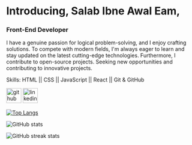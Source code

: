 # Introducing, Salab Ibne Awal Eam,
### Front-End Developer
I have a genuine passion for logical problem-solving, and I enjoy crafting solutions. To compete with modern fields, I'm always eager to learn and stay updated on the latest cutting-edge technologies. Furthermore, I contribute to open-source projects. Seeking new opportunities and contributing to innovative projects. 

Skills: HTML || CSS || JavaScript || React || Git  & GitHub



[<img src='https://cdn.jsdelivr.net/npm/simple-icons@3.0.1/icons/github.svg' alt='github' height='40'>](https://github.com/salabibne)  [<img src='https://cdn.jsdelivr.net/npm/simple-icons@3.0.1/icons/linkedin.svg' alt='linkedin' height='40'>](https://www.linkedin.com/in/https://www.linkedin.com/in/salab-ibne-awal-eam)  

[![Top Langs](https://github-readme-stats.vercel.app/api/top-langs/?username=salabibne)](https://github.com/anuraghazra/github-readme-stats)

![GitHub stats](https://github-readme-stats.vercel.app/api?username=salabibne&show_icons=true&count_private=true)  

![GitHub streak stats](https://streak-stats.demolab.com/?user=salabibne)  


